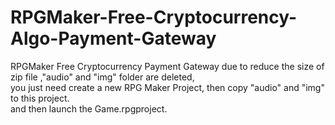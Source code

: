 # RPGMaker-Free-Cryptocurrency-Algo-Payment-Gateway

RPGMaker Free Cryptocurrency Payment Gateway
due to reduce the size of zip file ,"audio" and "img" folder are deleted,<br>
you just need create a new RPG Maker Project, then copy "audio" and "img" to this project. <br>
and then launch the Game.rpgproject. <br>
